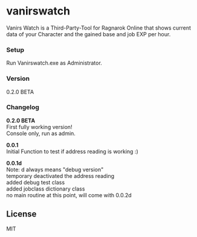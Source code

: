 # vanirswatch

Vanirs Watch is a Third-Party-Tool for Ragnarok Online that shows current data of your Character and the gained base and job EXP per hour.

### Setup
Run Vanirswatch.exe as Administrator.

### Version
0.2.0 BETA

### Changelog  
**0.2.0 BETA**  
First fully working version!  
Console only, run as admin.  

**0.0.1**  
Initial Function to test if address reading is working :)

**0.0.1d**  
Note: d always means "debug version"  
temporary deactivated the address reading  
added debug test class  
added jobclass dictionary class  
no main routine at this point, will come with 0.0.2d  

License
----

MIT